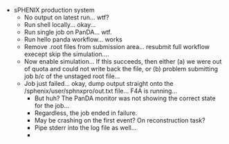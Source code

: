 - sPHENIX production system
	- No output on latest run...  wtf?
	- Run shell locally... okay...
	- Run single job on PanDA... wtf.
	- Run hello panda workflow... works
	- Remove .root files from submission area... resubmit full workflow execept skip the simulation.... 
	- Now enable simulation...  If this succeeds, then either (a) we were out of quota and could not write back the file, or (b) problem submitting job b/c of the unstaged root file...
	- Job just failed... okay, dump output straight onto the /sphenix/user/sphnxpro/out.txt file...  F4A is running... 
		- But huh?  The PanDA monitor was not showing the correct state for the job...
		- Regardless, the job ended in failure.
		- May be crashing on the first event?  On reconstruction task?
		- Pipe stderr into the log file as well...
		- 
